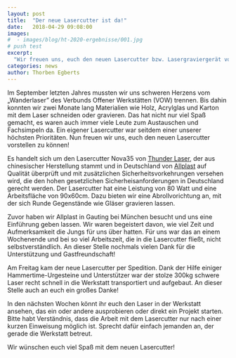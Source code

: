 ```yaml
---
layout: post
title:  "Der neue Lasercutter ist da!"
date:   2018-04-29 09:08:00
images:
#  - images/blog/ht-2020-ergebnisse/001.jpg
# push test
excerpt:
  "Wir freuen uns, euch den neuen Lasercutter bzw. Lasergraviergerät vorstellen zu können. Es ist eines der wichtigsten Vorhaben für dieses Jahr."
categories: news
author: Thorben Egberts
---
```


Im September letzten Jahres mussten wir uns schweren Herzens vom „Wanderlaser” des Verbunds Offener Werkstätten (VOW) trennen. Bis dahin konnten wir zwei Monate lang Materialien wie Holz, Acrylglas und Karton mit dem Laser schneiden oder gravieren. Das hat nicht nur viel Spaß gemacht, es waren auch immer viele Leute zum Austauschen und Fachsimpeln da. Ein eigener Lasercutter war seitdem einer unserer höchsten Prioritäten. Nun freuen wir uns, euch den neuen Lasercutter vorstellen zu können!

Es handelt sich um den Lasercutter Nova35 von [Thunder Laser](http://www.thunderlaser.com/), der aus chinesischer Herstellung stammt und in Deutschland von [Allplast](https://www.deinlasershop.de/) auf Qualität überprüft und mit zusätzlichen Sicherheitsvorkehrungen versehen wird, die den hohen gesetzlichen Sicherheisanforderungen in Deutschland gerecht werden. Der Lasercutter hat eine Leistung von 80 Watt und eine Arbeitsfläche von 90x60cm. Dazu bieten wir eine Abrollvorichtung an, mit der sich Runde Gegenstände wie Gläser gravieren lassen.

Zuvor haben wir Allplast in Gauting bei München besucht und uns eine Einführung geben lassen. Wir waren begeistert davon, wie viel Zeit und Aufmerksamkeit die Jungs für uns über hatten. Für uns war das an einem Wochenende und bei so viel Arbeitszeit, die in die Lasercutter fließt, nicht selbstverständlich. An dieser Stelle nochmals vielen Dank für die Unterstützung und Gastfreundschaft!

Am Freitag kam der neue Lasercutter per Spedition. Dank der Hilfe einiger Hammertime-Urgesteine und Unterstützer war der stolze 300kg schwere Laser recht schnell in die Werkstatt transportiert und aufgebaut. An dieser Stelle auch an euch ein großes Danke!

In den nächsten Wochen könnt ihr euch den Laser in der Werkstatt ansehen, das ein oder andere ausprobieren oder direkt ein Projekt starten. Bitte habt Verständnis, dass die Arbeit mit dem Lasercutter nur nach einer kurzen Einweisung möglich ist. Sprecht dafür einfach jemanden an, der gerade die Werkstatt betreut.

Wir wünschen euch viel Spaß mit dem neuen Lasercutter!
